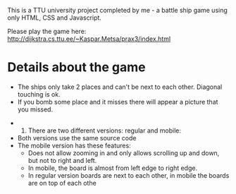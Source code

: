 This is a TTU university project completed by me - a battle ship game using only HTML, CSS and Javascript.

Please play the game here: http://dijkstra.cs.ttu.ee/~Kaspar.Metsa/prax3/index.html

Details about the game
==============
- The ships only take 2 places and can't be next to each other. Diagonal touching is ok.
- If you bomb some place and it misses there will appear a picture that you missed.

* 1.	There are two different versions: regular and mobile:
* Both versions use the same source code
* The mobile version has these features:
  *	Does not allow zooming in and only allows scrolling up and down, but not to right and left.
  * In mobile, the board is almost from left edge to right edge.
  * In regular version boards are next to each other, in mobile the boards are on top of each othe
